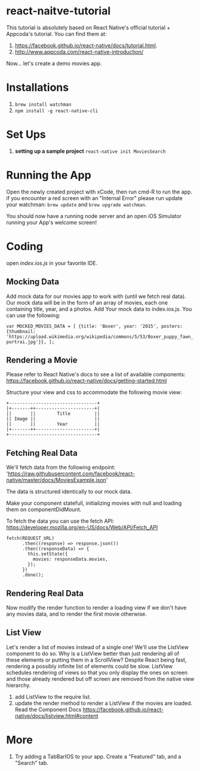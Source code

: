 # react-naitve-tutorial
This tutorial is absolutely based on React Native's official tutorial + Appcoda's tutorial. You can find them at:

1. https://facebook.github.io/react-native/docs/tutorial.html.
2. http://www.appcoda.com/react-native-introduction/

Now... let's create a demo movies app.

# Installations
1. `brew install watchman`
2. `npm install -g react-native-cli`

# Set Ups
1. **setting up a sample project** `react-native init MoviesSearch`

# Running the App
Open the newly created project with xCode, then run cmd-R to run the app. if you encounter a red screen with an "Internal Error" please run update your watchman: `brew update` and `brew upgrade watchman`.

You should now have a running node server and an open iOS Simulator running your App's welcome screen!

# Coding
open *index.ios.js* in your favorite IDE.

## Mocking Data
Add mock data for our movies app to work with (until we fetch real data). Our mock data will be in the form of an array of movies, each one containing title, year, and a photos. Add Your mock data to index.ios.js. You can use the following:

`var MOCKED_MOVIES_DATA = [
  {title: 'Boxer', year: '2015', posters: {thumbnail: 'https://upload.wikimedia.org/wikipedia/commons/5/53/Boxer_puppy_fawn_portrai.jpg'}},
];`

## Rendering a Movie
Please refer to React Native's docs to see a list of available components:  https://facebook.github.io/react-native/docs/getting-started.html

Structure your view and css to accommodate the following movie view:
```
+---------------------------------+
|+-------++----------------------+|
||       ||        Title         ||
|| Image ||                      ||
||       ||        Year          ||
|+-------++----------------------+|
+---------------------------------+
```

## Fetching Real Data
We'll fetch data from the following endpoint: 'https://raw.githubusercontent.com/facebook/react-native/master/docs/MoviesExample.json'

The data is structured identically to our mock data.

Make your component statefull, initializing movies with null and loading them on componentDidMount.

To fetch the data you can use the fetch API: https://developer.mozilla.org/en-US/docs/Web/API/Fetch_API
```
fetch(REQUEST_URL)
      .then((response) => response.json())
      .then((responseData) => {
        this.setState({
          movies: responseData.movies,
        });
      })
      .done();
```

## Rendering Real Data
Now modify the render function to render a loading view if we don't have any movies data, and to render the first movie otherwise.

## List View
Let's render a list of movies instead of a single one! We'll use the ListView component to do so.
Why is a ListView better than just rendering all of these elements or putting them in a ScrollView? Despite React being fast, rendering a possibly infinite list of elements could be slow. ListView schedules rendering of views so that you only display the ones on screen and those already rendered but off screen are removed from the native view hierarchy.

1. add ListView to the require list.
2. update the render method to render a ListView if the movies are loaded. Read the Component Docs https://facebook.github.io/react-native/docs/listview.html#content

# More
1. Try adding a TabBarIOS to your app. Create a "Featured" tab, and a "Search" tab.
